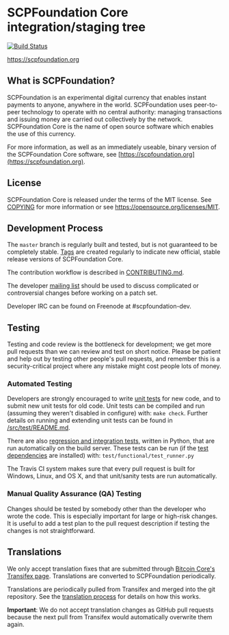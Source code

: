 SCPFoundation Core integration/staging tree
=====================================

[![Build Status](https://travis-ci.org/scpfoundation-project/scpfoundation.svg?branch=master)](https://travis-ci.org/scpfoundation-project/scpfoundation)

https://scpfoundation.org

What is SCPFoundation?
----------------

SCPFoundation is an experimental digital currency that enables instant payments to
anyone, anywhere in the world. SCPFoundation uses peer-to-peer technology to operate
with no central authority: managing transactions and issuing money are carried
out collectively by the network. SCPFoundation Core is the name of open source
software which enables the use of this currency.

For more information, as well as an immediately useable, binary version of
the SCPFoundation Core software, see [https://scpfoundation.org](https://scpfoundation.org).

License
-------

SCPFoundation Core is released under the terms of the MIT license. See [COPYING](COPYING) for more
information or see https://opensource.org/licenses/MIT.

Development Process
-------------------

The `master` branch is regularly built and tested, but is not guaranteed to be
completely stable. [Tags](https://github.com/scpfoundation-project/scpfoundation/tags) are created
regularly to indicate new official, stable release versions of SCPFoundation Core.

The contribution workflow is described in [CONTRIBUTING.md](CONTRIBUTING.md).

The developer [mailing list](https://groups.google.com/forum/#!forum/scpfoundation-dev)
should be used to discuss complicated or controversial changes before working
on a patch set.

Developer IRC can be found on Freenode at #scpfoundation-dev.

Testing
-------

Testing and code review is the bottleneck for development; we get more pull
requests than we can review and test on short notice. Please be patient and help out by testing
other people's pull requests, and remember this is a security-critical project where any mistake might cost people
lots of money.

### Automated Testing

Developers are strongly encouraged to write [unit tests](src/test/README.md) for new code, and to
submit new unit tests for old code. Unit tests can be compiled and run
(assuming they weren't disabled in configure) with: `make check`. Further details on running
and extending unit tests can be found in [/src/test/README.md](/src/test/README.md).

There are also [regression and integration tests](/test), written
in Python, that are run automatically on the build server.
These tests can be run (if the [test dependencies](/test) are installed) with: `test/functional/test_runner.py`

The Travis CI system makes sure that every pull request is built for Windows, Linux, and OS X, and that unit/sanity tests are run automatically.

### Manual Quality Assurance (QA) Testing

Changes should be tested by somebody other than the developer who wrote the
code. This is especially important for large or high-risk changes. It is useful
to add a test plan to the pull request description if testing the changes is
not straightforward.

Translations
------------

We only accept translation fixes that are submitted through [Bitcoin Core's Transifex page](https://www.transifex.com/projects/p/bitcoin/).
Translations are converted to SCPFoundation periodically.

Translations are periodically pulled from Transifex and merged into the git repository. See the
[translation process](doc/translation_process.md) for details on how this works.

**Important**: We do not accept translation changes as GitHub pull requests because the next
pull from Transifex would automatically overwrite them again.
